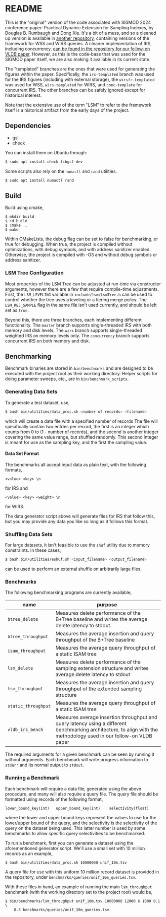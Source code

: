 # README

This is the "original" version of the code associated with SIGMOD
2024 conference paper: Practical Dynamic Extension for Sampling
Indexes, by Douglas B. Rumbaugh and Dong Xie. It's a bit of
a mess, and so a cleaned up version is available in [another
repository](https://github.com/psu-db/sampling-extension),
containing versions of the framework for WSS and WIRS queries. A
cleaner implementation of IRS, including concurrency,
[can be found in the repository for our follow-on VLDB
paper](https://github.com/psu-db/dynamic-extension). However, as this
is the code-base that was used for the SIGMOD paper itself, we are also
making it available in its current state.

The "templated" branches are the ones that were used for generating
the figures within the paper. Specifically, the `irs-templated` branch
was used for the IRS figures (including with external storage), the
`wirsfr-templated` was used for WSS, `wirs-templated` for WIRS, and
`conc-template` for concurrent IRS. The other branches can be safely
ignored except for historical interest.

Note that the extensive use of the term "LSM" to refer to the framework
itself is a historical artifact from the early days of the project.

## Dependencies

- gsl
- check

You can install them on Ubuntu through:

```bash
$ sudo apt install check libgsl-dev
```

Some scripts also rely on the `numactl` and `rand` utilities.
```bash
$ sudo apt install numactl rand
```

## Build

Build using cmake,
```
$ mkdir build
$ cd build
$ cmake ..
$ make
```

Within CMakeLists, the debug flag can be set to false for benchmarking,
or true for debugging. When true, the project is compiled without
optimizations, with debug symbols, and with address sanitizer
enabled. Otherwise, the project is compiled with -O3 and without debug
symbols or address sanitizer.

### LSM Tree Configuration
Most properties of the LSM Tree can be adjusted at run-time via
constructor arguments, however there are a few that require compile-time
adjustments. First, the `LSM_LEVELING` variable in `include/lsm/LsmTree.h`
can be used to control whether the tree uses a leveling or a tiering merge
policy. The `LSM_REJ_SAMPLE` flag in the same file isn't used currently,
and should be left set as `true`.

Beyond this, there are three branches, each implementing different
functionality. The `master` branch supports single-threaded IRS with
both memory and disk levels. The `wirs` branch supports single-threaded
weighted IRS on memory levels only. The `concurrency` branch supports
concurrent IRS on both memory and disk.

## Benchmarking

Benchmark binaries are stored in `bin/benchmarks` and are designed to
be executed with the project root as their working directory. Helper
scripts for doing parameter sweeps, etc., are in `bin/benchmark_scripts`.

### Generating Data Sets
To generate a test dataset, use,
```bash
$ bash bin/utilities/data_proc.sh <number of records> <filename>
```

which will create a data file with a specified number of records The
file will specifically contain two entries per record, the first is
an integer which counts from 0 to (1 - number of records), and the
second is another integer covering the same value range, but shuffled
randomly. This second integer is meant for use as the sampling key,
and the first the sampling value.


#### Data Set Format
The benchmarks all accept input data as plain text, with the following
formats,
```
<value> <key> \n
```
for IRS and 
```
<value> <key> <weight> \n
```
for WIRS.

The data generator script above will generate files for IRS that follow
this, but you may provide any data you like so long as it follows this
format.

### Shuffling Data Sets
For large datasets, it isn't feasible to use the `shuf` utility due to
memory constraints. In these cases,
```bash
$ bash bin/utilities/eshuf.sh <input_filename> <output_filename>
```
can be used to perform an external shuffle on arbitrarily large files.

### Benchmarks
The following benchmarking programs are currently available,

| name | purpose |
|------| ------- |
| `btree_delete` | Measures delete performance of the B+Tree baseline and writes the average delete latency to stdout. |
| `btree_throughput` | Measures the average insertion and query throughput of the B+Tree baseline |
| `isam_throughput` | Measures the average query throughput of a static ISAM tree | 
| `lsm_delete` | Measures delete performance of the sampling extension structure and writes average delete latency to stdout | 
| `lsm_throughput` | Measures the average insertion and query throughput of the extended sampling structure |
| `static_throughput` | Measures the average query throughput of a static ISAM tree |
| `vldb_irs_bench` | Measures average insertion throughput and query latency using a different benchmarking architecture, to align with the methodology used in our follow-on VLDB paper |

The required arguments for a given benchmark can be seen by running it
without arguments. Each benchmark will write progress information to
`stderr` and its normal output to `stdout`.

### Running a Benchmark
Each benchmark will require a data file, generated using the above
procedure, and many will also require a query file. The query file
should be formatted using records of the following format,
```
lower_bound_key(int)   upper_bound_key(int)    selectivity(float)
```
where the lower and upper bound keys represent the values to use for the
lower/upper bound of the query, and the selectivity is the selectivity
of the query on the dataset being used. This latter number is used by
some benchmarks to allow specific query selectivities to be benchmarked.

To run a benchmark, first you can generate a dataset using the aforementioned
generator script. We'll use a small set with 10 million records as an
example,
```
$ bash bin/utilities/data_proc.sh 10000000 unif_10m.tsv
```

A query file for use with this uniform 10 million record dataset is
provided in the repository, under `benchmarks/queries/unif_10m_queries.tsv`.

With these files in hand, an example of running the main `lsm_throughput`
benchmark (with the working directory set to the project root) would be,
```
$ bin/benchmarks/lsm_throughput unif_10m.tsv 10000000 12000 6 1000 0.1 \
    0.5 benchmarks/queries/unif_10m_queries.tsv
```
